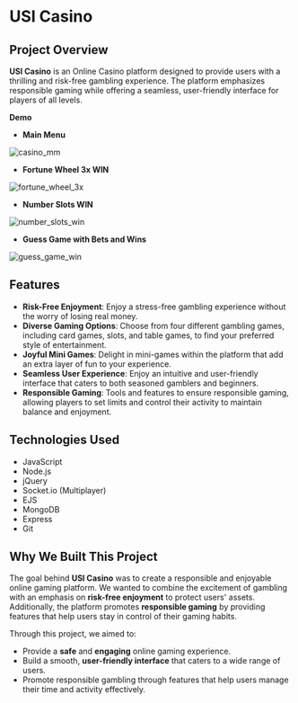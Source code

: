 # USI Casino

## Project Overview

**USI Casino** is an Online Casino platform designed to provide users with a thrilling and risk-free gambling experience. The platform emphasizes responsible gaming while offering a seamless, user-friendly interface for players of all levels.

**Demo**

- **Main Menu**

![casino_mm](https://github.com/user-attachments/assets/d202350f-4144-4f70-bea0-9b67c33f6044)

- **Fortune Wheel 3x WIN**

![fortune_wheel_3x](https://github.com/user-attachments/assets/2ebd4482-d21e-4c78-b612-0ca225396ca1)

- **Number Slots WIN**

![number_slots_win](https://github.com/user-attachments/assets/85049fc4-00c4-4318-85e7-46b9e595237a)

- **Guess Game with Bets and Wins**

![guess_game_win](https://github.com/user-attachments/assets/b868a5b7-72e8-4f5f-8305-8e7a0fd1b7b4)

## Features

- **Risk-Free Enjoyment**: Enjoy a stress-free gambling experience without the worry of losing real money.
- **Diverse Gaming Options**: Choose from four different gambling games, including card games, slots, and table games, to find your preferred style of entertainment.
- **Joyful Mini Games**: Delight in mini-games within the platform that add an extra layer of fun to your experience.
- **Seamless User Experience**: Enjoy an intuitive and user-friendly interface that caters to both seasoned gamblers and beginners.
- **Responsible Gaming**: Tools and features to ensure responsible gaming, allowing players to set limits and control their activity to maintain balance and enjoyment.

## Technologies Used

- JavaScript
- Node.js
- jQuery
- Socket.io (Multiplayer)
- EJS
- MongoDB
- Express
- Git

## Why We Built This Project

The goal behind **USI Casino** was to create a responsible and enjoyable online gaming platform. We wanted to combine the excitement of gambling with an emphasis on **risk-free enjoyment** to protect users' assets. Additionally, the platform promotes **responsible gaming** by providing features that help users stay in control of their gaming habits.

Through this project, we aimed to:
- Provide a **safe** and **engaging** online gaming experience.
- Build a smooth, **user-friendly interface** that caters to a wide range of users.
- Promote responsible gambling through features that help users manage their time and activity effectively.
